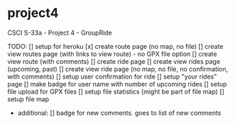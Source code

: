 # project4
CSCI S-33a - Project 4 - GroupRide

TODO:
[] setup for heroku
[x] create route page (no map, no file)
[] create view routes page (with links to view route) - no GPX file option
[] create view route (with comments)
[] create ride page
[] create view rides page (upcoming, past)
[] create view ride page (no map, no file, no confirmation, with comments)
[] setup user confirmation for ride
[] setup "your rides" page
[] make badge for user name with number of upcoming rides
[] setup file upload for GPX files
[] setup file statistics (might be part of file map)
[] setup file map

- additional:
[] badge for new comments.  goes to list of new comments

